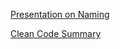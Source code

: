 [Presentation on Naming](https://www.slideshare.net/CleanestCode/naming-standards-clean-code)

[Clean Code Summary](https://www.slideshare.net/Edorian/stop-wastingtimebyapplyingcleancodeprinciples/22-Organizational_structures)
